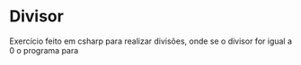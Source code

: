 # Divisor
Exercício feito em csharp para realizar divisões, onde se o divisor for igual a 0 o programa para
